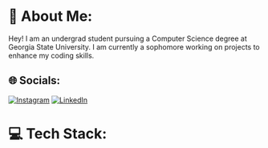 # 💫 About Me:
Hey! I am an undergrad student pursuing a Computer Science degree at Georgia State University. I am currently a sophomore working on projects to enhance my coding skills.


## 🌐 Socials:
[![Instagram](https://img.shields.io/badge/Instagram-%23E4405F.svg?logo=Instagram&logoColor=white)](https://instagram.com/lasyaj) [![LinkedIn](https://img.shields.io/badge/LinkedIn-%230077B5.svg?logo=linkedin&logoColor=white)](https://linkedin.com/in/lasyajonnalagadda/)

# 💻 Tech Stack:

